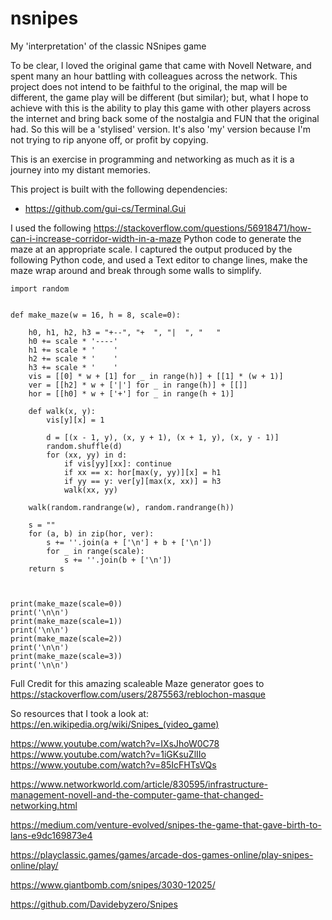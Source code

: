 # nsnipes
My 'interpretation' of the classic NSnipes game 

To be clear, I loved the original game that came with Novell Netware, and spent many an hour battling with colleagues across the network.  This project does not intend to be faithful to the original, the map will be different, the game play will be different (but similar);  but, what I hope to achieve with this is the ability to play this game with other players across the internet and bring back some of the nostalgia and FUN that the original had.
So this will be a 'stylised' version.  It's also 'my' version because I'm not trying to rip anyone off, or profit by copying.

This is an exercise in programming and networking as much as it is a journey into my distant memories.

This project is built with the following dependencies:
- https://github.com/gui-cs/Terminal.Gui


I used the following https://stackoverflow.com/questions/56918471/how-can-i-increase-corridor-width-in-a-maze Python code to generate the maze at an appropriate scale.  I captured the output produced by the following Python code, and used a Text editor to change lines, make the maze wrap around and break through some walls to simplify.

```
import random


def make_maze(w = 16, h = 8, scale=0):

    h0, h1, h2, h3 = "+--", "+  ", "|  ", "   "
    h0 += scale * '----'
    h1 += scale * '    '
    h2 += scale * '    '
    h3 += scale * '    '
    vis = [[0] * w + [1] for _ in range(h)] + [[1] * (w + 1)]
    ver = [[h2] * w + ['|'] for _ in range(h)] + [[]]
    hor = [[h0] * w + ['+'] for _ in range(h + 1)]

    def walk(x, y):
        vis[y][x] = 1

        d = [(x - 1, y), (x, y + 1), (x + 1, y), (x, y - 1)]
        random.shuffle(d)
        for (xx, yy) in d:
            if vis[yy][xx]: continue
            if xx == x: hor[max(y, yy)][x] = h1
            if yy == y: ver[y][max(x, xx)] = h3
            walk(xx, yy)

    walk(random.randrange(w), random.randrange(h))

    s = ""
    for (a, b) in zip(hor, ver):
        s += ''.join(a + ['\n'] + b + ['\n'])
        for _ in range(scale):
            s += ''.join(b + ['\n'])
    return s



print(make_maze(scale=0))
print('\n\n')
print(make_maze(scale=1))
print('\n\n')
print(make_maze(scale=2))
print('\n\n')
print(make_maze(scale=3))
print('\n\n')
```
Full Credit for this amazing scaleable Maze generator goes to https://stackoverflow.com/users/2875563/reblochon-masque



So resources that I took a look at:
https://en.wikipedia.org/wiki/Snipes_(video_game)

https://www.youtube.com/watch?v=IXsJhoW0C78
https://www.youtube.com/watch?v=1iGKsuZlIIo
https://www.youtube.com/watch?v=85IcFHTsVQs


https://www.networkworld.com/article/830595/infrastructure-management-novell-and-the-computer-game-that-changed-networking.html

https://medium.com/venture-evolved/snipes-the-game-that-gave-birth-to-lans-e9dc169873e4

https://playclassic.games/games/arcade-dos-games-online/play-snipes-online/play/

https://www.giantbomb.com/snipes/3030-12025/

https://github.com/Davidebyzero/Snipes
